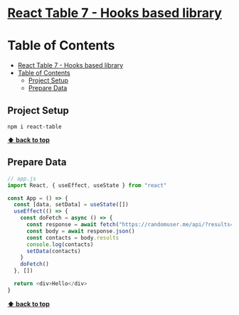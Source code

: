 # [React Table 7 - Hooks based library](https://thewidlarzgroup.com/react-table-7/)

# Table of Contents
- [React Table 7 - Hooks based library](#react-table-7---hooks-based-library)
- [Table of Contents](#table-of-contents)
  - [Project Setup](#project-setup)
  - [Prepare Data](#prepare-data)

## Project Setup

```console
npm i react-table
```

**[⬆ back to top](#table-of-contents)**

## Prepare Data

```javascript
// app.js
import React, { useEffect, useState } from "react"

const App = () => {
  const [data, setData] = useState([])
  useEffect(() => {
    const doFetch = async () => {
      const response = await fetch("https://randomuser.me/api/?results=100")
      const body = await response.json()
      const contacts = body.results
      console.log(contacts)
      setData(contacts)
    }
    doFetch()
  }, [])

  return <div>Hello</div>
}
```

**[⬆ back to top](#table-of-contents)**